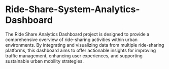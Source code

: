 # Ride-Share-System-Analytics-Dashboard
The Ride Share Analytics Dashboard project is designed to provide a comprehensive overview of ride-sharing activities within urban environments. By integrating and visualizing data from multiple ride-sharing platforms, this dashboard aims to offer actionable insights for improving traffic management, enhancing user experiences, and supporting sustainable urban mobility strategies.
